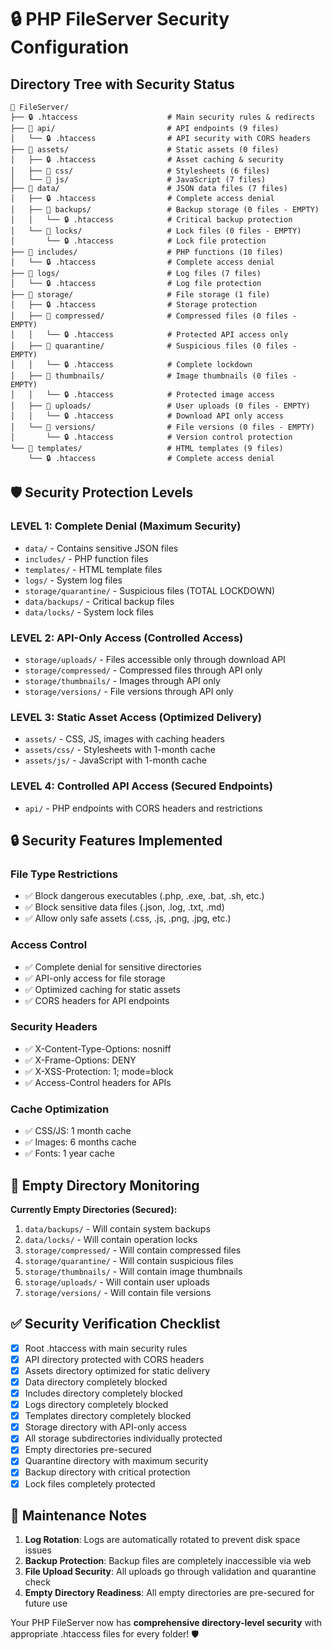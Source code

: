 # 🔒 PHP FileServer Security Configuration

## Directory Tree with Security Status

```
📁 FileServer/
├── 🔒 .htaccess                    # Main security rules & redirects
├── 📁 api/                         # API endpoints (9 files)
│   └── 🔒 .htaccess                # API security with CORS headers
├── 📁 assets/                      # Static assets (0 files)
│   ├── 🔒 .htaccess                # Asset caching & security
│   ├── 📁 css/                     # Stylesheets (6 files)
│   └── 📁 js/                      # JavaScript (7 files)
├── 📁 data/                        # JSON data files (7 files)
│   ├── 🔒 .htaccess                # Complete access denial
│   ├── 📁 backups/                 # Backup storage (0 files - EMPTY)
│   │   └── 🔒 .htaccess            # Critical backup protection
│   └── 📁 locks/                   # Lock files (0 files - EMPTY)
│       └── 🔒 .htaccess            # Lock file protection
├── 📁 includes/                    # PHP functions (10 files)
│   └── 🔒 .htaccess                # Complete access denial
├── 📁 logs/                        # Log files (7 files)
│   └── 🔒 .htaccess                # Log file protection
├── 📁 storage/                     # File storage (1 file)
│   ├── 🔒 .htaccess                # Storage protection
│   ├── 📁 compressed/              # Compressed files (0 files - EMPTY)
│   │   └── 🔒 .htaccess            # Protected API access only
│   ├── 📁 quarantine/              # Suspicious files (0 files - EMPTY)
│   │   └── 🔒 .htaccess            # Complete lockdown
│   ├── 📁 thumbnails/              # Image thumbnails (0 files - EMPTY)
│   │   └── 🔒 .htaccess            # Protected image access
│   ├── 📁 uploads/                 # User uploads (0 files - EMPTY)
│   │   └── 🔒 .htaccess            # Download API only access
│   └── 📁 versions/                # File versions (0 files - EMPTY)
│       └── 🔒 .htaccess            # Version control protection
└── 📁 templates/                   # HTML templates (9 files)
    └── 🔒 .htaccess                # Complete access denial
```

## 🛡️ Security Protection Levels

### **LEVEL 1: Complete Denial (Maximum Security)**
- `data/` - Contains sensitive JSON files
- `includes/` - PHP function files  
- `templates/` - HTML template files
- `logs/` - System log files
- `storage/quarantine/` - Suspicious files (TOTAL LOCKDOWN)
- `data/backups/` - Critical backup files
- `data/locks/` - System lock files

### **LEVEL 2: API-Only Access (Controlled Access)**
- `storage/uploads/` - Files accessible only through download API
- `storage/compressed/` - Compressed files through API only
- `storage/thumbnails/` - Images through API only
- `storage/versions/` - File versions through API only

### **LEVEL 3: Static Asset Access (Optimized Delivery)**
- `assets/` - CSS, JS, images with caching headers
- `assets/css/` - Stylesheets with 1-month cache
- `assets/js/` - JavaScript with 1-month cache

### **LEVEL 4: Controlled API Access (Secured Endpoints)**
- `api/` - PHP endpoints with CORS headers and restrictions

## 🔒 Security Features Implemented

### **File Type Restrictions**
- ✅ Block dangerous executables (.php, .exe, .bat, .sh, etc.)
- ✅ Block sensitive data files (.json, .log, .txt, .md)
- ✅ Allow only safe assets (.css, .js, .png, .jpg, etc.)

### **Access Control**
- ✅ Complete denial for sensitive directories
- ✅ API-only access for file storage
- ✅ Optimized caching for static assets
- ✅ CORS headers for API endpoints

### **Security Headers**
- ✅ X-Content-Type-Options: nosniff
- ✅ X-Frame-Options: DENY
- ✅ X-XSS-Protection: 1; mode=block
- ✅ Access-Control headers for APIs

### **Cache Optimization**
- ✅ CSS/JS: 1 month cache
- ✅ Images: 6 months cache
- ✅ Fonts: 1 year cache

## 🚨 Empty Directory Monitoring

**Currently Empty Directories (Secured):**
1. `data/backups/` - Will contain system backups
2. `data/locks/` - Will contain operation locks
3. `storage/compressed/` - Will contain compressed files
4. `storage/quarantine/` - Will contain suspicious files
5. `storage/thumbnails/` - Will contain image thumbnails
6. `storage/uploads/` - Will contain user uploads
7. `storage/versions/` - Will contain file versions

## ✅ Security Verification Checklist

- [x] Root .htaccess with main security rules
- [x] API directory protected with CORS headers
- [x] Assets directory optimized for static delivery
- [x] Data directory completely blocked
- [x] Includes directory completely blocked
- [x] Logs directory completely blocked
- [x] Templates directory completely blocked
- [x] Storage directory with API-only access
- [x] All storage subdirectories individually protected
- [x] Empty directories pre-secured
- [x] Quarantine directory with maximum security
- [x] Backup directory with critical protection
- [x] Lock files completely protected

## 🔧 Maintenance Notes

1. **Log Rotation**: Logs are automatically rotated to prevent disk space issues
2. **Backup Protection**: Backup files are completely inaccessible via web
3. **File Upload Security**: All uploads go through validation and quarantine check
4. **Empty Directory Readiness**: All empty directories are pre-secured for future use

Your PHP FileServer now has **comprehensive directory-level security** with appropriate .htaccess files for every folder! 🛡️
